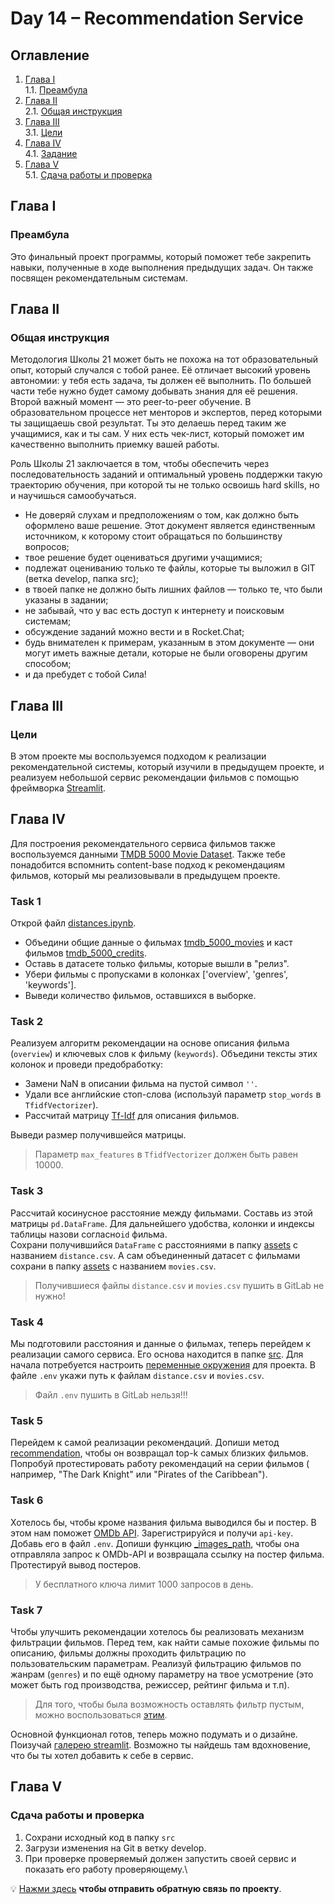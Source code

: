 # Day 14 – Recommendation Service
## Оглавление
1. [Глава I](#глава-i) \
    1.1. [Преамбула](#преамбула)
2. [Глава II](#глава-ii) \
    2.1. [Общая инструкция](#общая-инструкция)
3. [Глава III](#глава-iii) \
    3.1. [Цели](#цели)
4. [Глава IV](#глава-iv) \
    4.1. [Задание](#задание)
5. [Глава V](#глава-v) \
    5.1. [Сдача работы и проверка](#сдача-работы-и-проверка)

## Глава I
### Преамбула
Это финальный проект программы, который поможет тебе закрепить навыки, полученные в ходе выполнения предыдущих задач. Он также посвящен рекомендательным системам.

## Глава II
### Общая инструкция

Методология Школы 21 может быть не похожа на тот образовательный опыт, который случался с тобой ранее. Её отличает высокий уровень автономии: у тебя есть задача, ты должен её выполнить. По большей части тебе нужно будет самому добывать знания для её решения. Второй важный момент — это peer-to-peer обучение. В образовательном процессе нет менторов и экспертов, перед которыми ты защищаешь свой результат. Ты это делаешь перед таким же учащимися, как и ты сам. У них есть чек-лист, который поможет им качественно выполнить приемку вашей работы.

Роль Школы 21 заключается в том, чтобы обеспечить через последовательность заданий и оптимальный уровень поддержки такую траекторию обучения, при которой ты не только освоишь hard skills, но и научишься самообучаться.

- Не доверяй слухам и предположениям о том, как должно быть оформлено ваше решение. Этот документ является единственным источником, к которому стоит обращаться по большинству вопросов;
- твое решение будет оцениваться другими учащимися;
- подлежат оцениванию только те файлы, которые ты выложил в GIT (ветка develop, папка src);
- в твоей папке не должно быть лишних файлов — только те, что были указаны в задании;
- не забывай, что у вас есть доступ к интернету и поисковым системам;
- обсуждение заданий можно вести и в Rocket.Chat;
- будь внимателен к примерам, указанным в этом документе — они могут иметь важные детали, которые не были оговорены другим способом;
- и да пребудет с тобой Сила!


## Глава III
### Цели
В этом проекте мы воспользуемся подходом к реализации рекомендательной системы, который изучили в предыдущем проекте, и 
реализуем небольшой сервис рекомендации фильмов с помощью фреймворка [Streamlit](https://streamlit.io/).

## Глава IV
Для построения рекомендательного сервиса фильмов также воспользуемся данными 
[TMDB 5000 Movie Dataset](https://www.kaggle.com/datasets/tmdb/tmdb-movie-metadata). Также тебе понадобится вспомнить 
content-base подход к рекомендациям фильмов, который мы реализовывали в предыдущем проекте.


### Task 1
Открой файл [distances.ipynb](src/notebooks/distances.ipynb). 
* Объедини общие данные о фильмах [tmdb_5000_movies](https://files.sberdisk.ru/s/te4QbzdxKgsFQXA) и каст фильмов 
[tmdb_5000_credits](https://files.sberdisk.ru/s/H9oRuXQt5mFz3T9). 
* Оставь в датасете только фильмы, которые вышли в "релиз".
* Убери фильмы с пропусками в колонках ['overview', 'genres', 'keywords'].
* Выведи количество фильмов, оставшихся в выборке.

### Task 2
Реализуем алгоритм рекомендации на основе описания фильма (`overview`) и ключевых слов к фильму (`keywords`). 
Объедини тексты этих колонок и проведи предобработку:
* Замени NaN в описании фильма на пустой символ `''`.
* Удали все английские стоп-слова (используй параметр `stop_words` в `TfidfVectorizer`).
* Рассчитай матрицу [Tf-Idf](https://scikit-learn.org/stable/modules/generated/sklearn.feature_extraction.text.TfidfVectorizer.html) для описания фильмов.

Выведи размер получившейся матрицы.
> Параметр `max_features` в `TfidfVectorizer` должен быть равен 10000.

### Task 3
Рассчитай косинусное расстояние между фильмами. Составь из этой матрицы `pd.DataFrame`. Для дальнейшего удобства, 
колонки и индексы таблицы назови согласно`id` фильма. \
Сохрани получившийся `DataFrame` c расстояниями в папку [assets](src/assets) с названием `distance.csv`.
А сам объединенный датасет с фильмами сохрани в папку [assets](src/assets) с названием `movies.csv`.

> Получившиеся файлы `distance.csv` и `movies.csv` пушить в GitLab не нужно!

### Task 4 
Мы подготовили расстояния и данные о фильмах, теперь перейдем к реализации самого сервиса.
Его основа находится в папке [src](src). Для начала потребуется настроить [переменные окружения](https://habr.com/ru/articles/472674/) 
для проекта. В файле `.env` укажи путь к файлам `distance.csv` и `movies.csv`.

> Файл `.env` пушить в GitLab нельзя!!!

### Task 5
Перейдем к самой реализации рекомендаций. Допиши метод [recommendation](src/recsys/base.py), чтобы он возвращал top-k 
самых близких фильмов. Попробуй протестировать работу рекомендаций на серии фильмов (
например, "The Dark Knight" или "Pirates of the Caribbean").

### Task 6
Хотелось бы, чтобы кроме названия фильма выводился бы и постер. В этом нам поможет 
[OMDb API](https://www.omdbapi.com/). Зарегистрируйся и получи `api-key`. Добавь его в файл `.env`.
Допиши функцию [_images_path](src/api/omdb.py), чтобы она отправляла запрос к OMDb-API и возвращала ссылку на постер фильма.
Протестируй вывод постеров.

> У бесплатного ключа лимит 1000 запросов в день. 


### Task 7
Чтобы улучшить рекомендации хотелось бы реализовать механизм фильтрации фильмов. Перед тем, как найти самые похожие 
фильмы по описанию, фильмы должны проходить фильтрацию по пользовательским параметрам. 
Реализуй фильтрацию фильмов по жанрам (`genres`) и по ещё одному параметру на твое усмотрение (это может быть год 
производства, режиссер, рейтинг фильма и т.п). 

> Для того, чтобы была возможность оставлять фильтр пустым, можно воспользоваться [этим](https://extras.streamlit.app/No-Default%20Selectbox). 

Основной функционал готов, теперь можно подумать и о дизайне. Поизучай [галерею streamlit](https://streamlit.io/gallery).
Возможно ты найдешь там вдохновение, что бы ты хотел добавить к себе в сервис.

## Глава V
### Сдача работы и проверка

1. Сохрани исходный код в папку `src`
2. Загрузи изменения на Git в ветку develop.
3. При проверке проверяемый должен запустить своей сервис и показать его работу проверяющему.\


💡 [Нажми здесь](https://forms.gle/s2D7se3j9uTbFwyD9) **чтобы отправить обратную связь по проекту**. 
